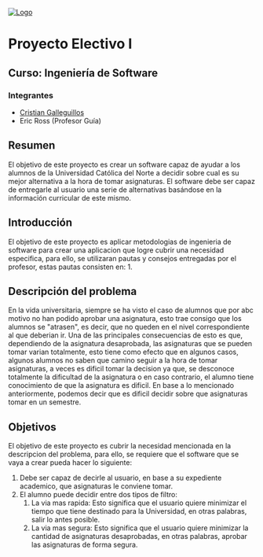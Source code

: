 [![Logo](https://github.com/jbekios/UCN-EDATOS-2021/blob/main/docs/images/60x60-ucn-negro.png "Logo")](https://github.com/jbekios/UCN-EDATOS-2021/blob/main/docs/images/60x60-ucn-negro.png "Logo")
# Proyecto Electivo I
## Curso: Ingeniería de Software
### Integrantes
- [Cristian Galleguillos](https://github.com/Shpm21 "Cristian Galleguillos")
- Eric Ross (Profesor Guía)
## Resumen
El objetivo de este proyecto es crear un software capaz de ayudar a los alumnos de la Universidad Católica del Norte a decidir sobre cual es su mejor alternativa a la hora de tomar asignaturas. El software debe ser capaz de entregarle al usuario una serie de alternativas basándose en la información curricular de este mismo.
## Introducción
El objetivo de este proyecto es aplicar metodologias de ingenieria de software para crear una aplicacion que logre cubrir una necesidad especifica, para ello, se utilizaran pautas y consejos entregadas por el profesor, estas pautas consisten en:
1. 
## Descripción del problema 
En la vida universitaria, siempre se ha visto el caso de alumnos que por abc motivo no han podido aprobar una asignatura, esto trae consigo que los alumnos se "atrasen", es decir, que no queden en el nivel correspondiente al que deberian ir. Una de las principales consecuencias de esto es que, dependiendo de la asignatura desaprobada, las asignaturas que se pueden tomar varian totalmente, esto tiene como efecto que en algunos casos, algunos alumnos no saben que camino seguir a la hora de tomar asignaturas, a veces es dificil tomar la decision ya que, se desconoce totalmente la dificultad de la asignatura o en caso contrario, el alumno tiene conocimiento de que la asignatura es dificil. En base a lo mencionado anteriormente, podemos decir que es dificil decidir sobre que asignaturas tomar en un semestre.
## Objetivos
El objetivo de este proyecto es cubrir la necesidad mencionada en la descripcion del problema, para ello, se requiere que el software que se vaya a crear pueda hacer lo siguiente:
1. Debe ser capaz de decirle al usuario, en base a su expediente academico, que asignaturas le conviene tomar.
2. El alumno puede decidir entre dos tipos de filtro:
    1. La via mas rapida: Esto significa que el usuario quiere minimizar el tiempo que tiene destinado para la Universidad, en otras palabras, salir lo antes posible.
    2. La via mas segura: Esto significa que el usuario quiere minimizar la cantidad de asignaturas desaprobadas, en otras palabras, aprobar las asignaturas de forma segura.